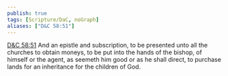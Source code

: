 ```yaml
---
publish: true
tags: [Scripture/DaC, noGraph]
aliases: ["D&C 58:51"]
---
```

[D&C 58:51](https://churchofjesuschrist.org/study/scriptures/dc-testament/dc/58?lang=eng&id=p51#p51) And an epistle and subscription, to be presented unto all the churches to obtain moneys, to be put into the hands of the bishop, of himself or the agent, as seemeth him good or as he shall direct, to purchase lands for an inheritance for the children of God.
